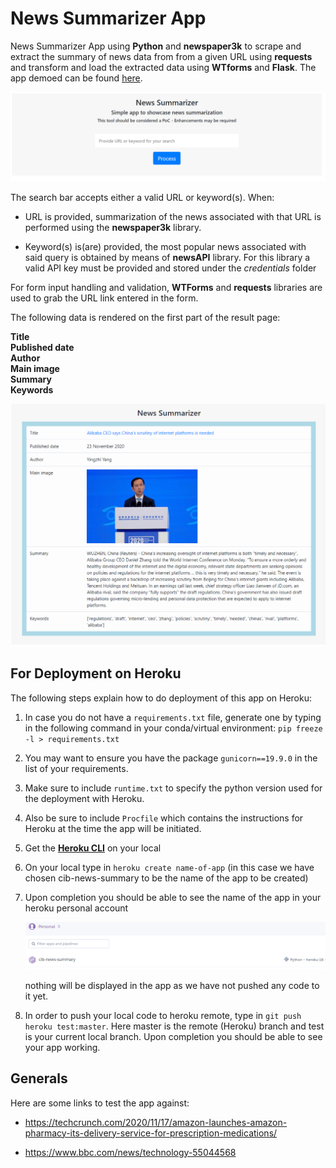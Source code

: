 # News Summarizer App 

News Summarizer App using <strong>Python</strong> and <strong>newspaper3k</strong> to scrape and extract the summary
of news data from from a given URL using <strong>requests</strong> and transform and load the extracted data
using <strong>WTforms</strong> and <strong>Flask</strong>. The app demoed can be found
<a href="https://cib-news-summarization-alpha.herokuapp.com/" target="_blank">here</a>.


![About the Project](images/news_summarizer_screen_shot.PNG)


The search bar accepts either a valid URL or keyword(s). When:

- URL is provided, summarization of the news associated with that URL is performed using the
<strong>newspaper3k</strong> library.

- Keyword(s) is(are) provided, the most popular news associated with said query is obtained by means of
<strong>newsAPI</strong> library. For this library a valid API key must be provided and stored under the
_credentials_ folder


For form input handling and validation, <strong>WTForms</strong> and <strong>requests</strong> libraries are used to
grab the URL link entered in the form. 

The following data is rendered on the first part of the result page:

<strong>Title</strong><br>
<strong>Published date</strong><br>
<strong>Author</strong><br>
<strong>Main image</strong><br>
<strong>Summary </strong><br>
<strong>Keywords </strong>

![About the Project](images/example_summary.PNG)


## For Deployment on Heroku

The following steps explain how to do deployment of this app on Heroku:

1. In case you do not have a `requirements.txt` file, generate one by typing in the following command in your
conda/virtual environment: `pip freeze -l > requirements.txt`

2. You may want to ensure you have the package `gunicorn==19.9.0` in the list of your requirements.

3. Make sure to include `runtime.txt` to specify the python version used for the deployment with Heroku.

4. Also be sure to include `Procfile` which contains the instructions for Heroku at the time the app will be initiated.

5. Get the [**Heroku CLI**](https://devcenter.heroku.com/articles/heroku-cli) on your local

6. On your local type in `heroku create name-of-app` (in this case we have chosen cib-news-summary to be the name of the app to be created)

7. Upon completion you should be able to see the name of the app in your heroku personal account

   ![app_created](images/heroku-app-created.PNG)
    
   nothing will be displayed in the app as we have not pushed any code to it yet.

8. In order to push your local code to heroku remote, type in `git push heroku test:master`. Here master is the
remote (Heroku) branch and test is your current local branch. Upon completion you should be able to see your app
working.

## Generals

Here are some links to test the app against:

- https://techcrunch.com/2020/11/17/amazon-launches-amazon-pharmacy-its-delivery-service-for-prescription-medications/

- https://www.bbc.com/news/technology-55044568
